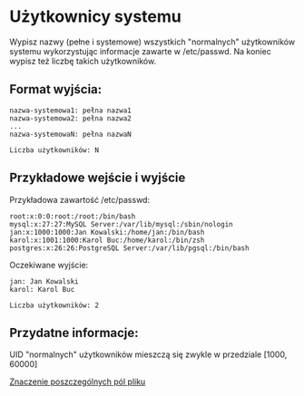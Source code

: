 # Użytkownicy systemu
Wypisz nazwy (pełne i systemowe) wszystkich "normalnych" użytkowników
systemu wykorzystując informacje zawarte w /etc/passwd. Na koniec wypisz
też liczbę takich użytkowników.

## Format wyjścia:
````
nazwa-systemowa1: pełna nazwa1
nazwa-systemowa2: pełna nazwa2
...
nazwa-systemowaN: pełna nazwaN

Liczba użytkowników: N
````

## Przykładowe wejście i wyjście
Przykładowa zawartość /etc/passwd:
````
root:x:0:0:root:/root:/bin/bash
mysql:x:27:27:MySQL Server:/var/lib/mysql:/sbin/nologin
jan:x:1000:1000:Jan Kowalski:/home/jan:/bin/bash
karol:x:1001:1000:Karol Buc:/home/karol:/bin/zsh
postgres:x:26:26:PostgreSQL Server:/var/lib/pgsql:/bin/bash
````
Oczekiwane wyjście:
````
jan: Jan Kowalski
karol: Karol Buc

Liczba użytkowników: 2
````

## Przydatne informacje:
UID "normalnych" użytkowników mieszczą się zwykle w przedziale [1000, 60000]

[Znaczenie poszczególnych pól pliku](https://en.wikipedia.org/wiki/Passwd_%28file%29#Password_file)
